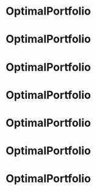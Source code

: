 # OptimalPortfolio
# OptimalPortfolio
# OptimalPortfolio
# OptimalPortfolio
# OptimalPortfolio
# OptimalPortfolio
# OptimalPortfolio
